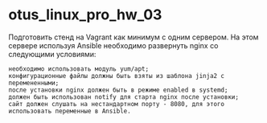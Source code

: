 # otus_linux_pro_hw_03
Подготовить стенд на Vagrant как минимум с одним сервером. На этом сервере используя Ansible необходимо развернуть nginx со следующими условиями:

    необходимо использовать модуль yum/apt;
    конфигурационные файлы должны быть взяты из шаблона jinja2 с перемененными;
    после установки nginx должен быть в режиме enabled в systemd;
    должен быть использован notify для старта nginx после установки;
    сайт должен слушать на нестандартном порту - 8080, для этого использовать переменные в Ansible.


